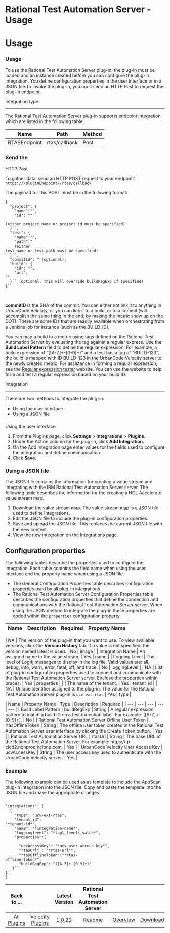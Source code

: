 
Rational Test Automation Server - Usage
=======================================

# Usage



### Usage




To use the Rational Test Automation Server plug-in, the plug-in must be loaded and an instance created 
before you can configure the plug-in integration. You define configuration properties in the user interface or in a JSON
 file.To invoke the plug-in, you must send an HTTP Post to request the plug-in endpoint.


Integration type

----------------


The Rational Test Automation Server plug-in supports endpoint integration which are listed in the 
following table.




| Name | Path | Method |
| --- | --- | --- |
| RTASEndpoint | rtas/callback | Post |


### Send the
 HTTP Post


To gather data, send an HTTP POST request to your endpoint:  `https:///pluginEndpoint//rtas/callback` 



The payload for this POST must be in the following format: 



```
{
  "project": {
    "name":"",
    "id": ""
    
(either project name or project id must be specified)
  }``,
  "test": {
    "name":"",
    "path":"
    (either 
test name or test path must be specified)
  }``,
  "commitId": " (optional),
  "build": {
    "id": "",
    "url": 
""
  }`` (optional, this will override buildRegExp if specified)
}``
```

 


**commitID** is the SHA of the commit. 
You can either not link it to anything in UrbanCode Velocity, or you can link it to a build, or to a commit (will 
accomplish the same thing in the end, by making the metric show up on the DOT). There are some IDs that are readily 
available when orchestrating from a Jenkins job for instance (such as the BUILD\_ID).


You can map a build to a metric 
using tags defined on the Rational Test Automation Server by evaluating the tag against a regular express. Use the 
**Build Label Pattern** field to define the regular expression. For example, a build expression of “([A-Z]+-[0-9]+)” and
 a test has a tag of “BUILD-123”, the build is mapped with ID BUILD-123 in the UrbanCode Velocity server to the newly 
created metric. For assistance in forming a regular expression, see the [Regular expression tester](https://regexr.com) 
website. You can use the website to help form and test a regular expression based on your build ID.


Integration

-----------


There are two methods to integrate the plug-in:


* Using the user interface
* Using a JSON file


### 
Using the user interface


1. From the Plugins page, click **Settings** > **Integrations** > **Plugins**.
2. Under the 
Action column for the plug-in, click **Add Integration**.
3. On the Add Integration page enter values for the fields 
used to configure the integration and define communication.
4. Click **Save**.


### Using a JSON file


The JSON file 
contains the information for creating a value stream and integrating with the IBM Rational Test Automation Server 
server. The following table describes the information for the creating a HCL Accelerate value stream map.


1. Download 
the value stream map. The value stream map is a JSON file used to define integrations.
2. Edit the JSON file to include 
the plug-in configuration properties.
3. Save and upload the JSON file. This replaces the current JSON file with the new
 content.
4. View the new integration on the Integrations page.


Configuration properties
------------------------



The following tables describe the properties used to configure the integration. Each table contains the field name when 
using the user interface and the property name when using a JSON file.


* The General Configuration Properties table 
describes configuration properties used by all plug-in integrations.
* The Rational Test Automation Server Configuration
 Properties table describes the configuration properties that define the connection and communications with the Rational
 Test Automation Server server. When using the JSON method to integrate the plug-in these properties are coded within 
the `properties` configuration property.




| Name | Description | Required | Property Name |
| --- | --- | --- | --- |

| NA | The version of the plug-in that you want to use. To view available versions, click the **Version History** tab. 
If a value is not specified, the version named latest is used. | No | image |
| Integration Name | An assigned name to 
the value stream. | Yes | name |
| Logging Level | The level of Log4j messages to display in the log file. Valid values 
are: all, debug, info, warn, error, fatal, off, and trace. | No | loggingLevel |
| NA | List of plug-in configuration 
properties used to connect and communicate with the Rational Test Automation Server server. Enclose the properties 
within braces. | Yes | properties |
|  | The name of the tenant. | Yes | tenant\_id |
| NA | Unique identifier assigned 
to the plug-in. The value for the Rational Test Automation Server plug-in is `ucv-ext-rtas` | Yes | type |




| Name | 
Property Name | Type | Description | Required |
| --- | --- | --- | --- | --- |
| Build Label Pattern | buildRegExp | 
String | A regular expression pattern to match a build ID on a test execution label. For example: ([A-Z]+-[0-9]+). | No 
|
| Rational Test Automation Server Offline User Token | rtasOfflineToken | String | The offline user token created in 
the Rational Test Automation Server user interface by clicking the Create Token button. | Yes |
| Rational Test 
Automation Server URL | rtasUrl | String | The base URL of the Rational Test Automation Server. For example: https://tp-
cicd2.nonprod.hclpnp.com. | Yes |
| UrbanCode Velocity User Access Key | ucvAccessKey | String | The user access key 
used to authenticate with the UrbanCode Velocity server. | Yes |


### Example


The following example can be used as as
 template to include the AppScan plug-in integration into the JSON file. Copy and paste the template into the JSON file 
and make the appropriate changes.



```

"integrations": [
  {
    "type": "ucv-ext-rtas",
    "tenant_id": 
"*tenant-id*",
    "name": "*integration-name*",
    "logginglevel": "*log\_level\_value*",
    "properties":{

      "ucvAccessKey": "*ucv-user-access-key*",
      "rtasUrl" : "*rtas-url*",
      "rtasOfflineToken":"*rtas-
offline-token*",
      "buildRegExp": "([A-Z]+-[0-9]+)"
   }``
}``
]

```





|Back to ...||Latest Version|Rational Test Automation Server |||
| :---: | :---: | :---: | :---: | :---: | :---: |
|[All Plugins](../../index.md)|[Velocity Plugins](../README.md)|[1.0.22]()|[Readme](README.md)|[Overview](overview.md)|[Downloads](downloads.md)|
